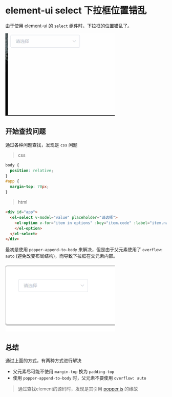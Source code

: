 # element-ui select 下拉框位置错乱

由于使用 element-ui 的 `select` 组件时，下拉框的位置错乱了。

![select](./../images/vue/el-select/2.gif)

## 开始查找问题
通过各种问题查找，发现是 `css` 问题

> css 
```css
body {
  position: relative;
}
#app {
  margin-top: 70px;
}
```

> html
```html
<div id="app">
  <el-select v-model="value" placeholder="请选择">
    <el-option v-for="item in options" :key="item.code" :label="item.name" :value="item.name">
    </el-option>
  </el-select>
</div> 
```

最初是使用 `popper-append-to-body` 来解决，但是由于父元素使用了 `overflow: auto` (避免改变布局结构)，而导致下拉框在父元素内部。

![overflow](./../images/vue/el-select/3.gif)

## 总结
通过上面的方式，有两种方式进行解决

+ 父元素尽可能不使用 `margin-top` 换为 `padding-top`
+ 使用 `popper-append-to-body` 时，父元素不要使用 `overflow: auto`

> 通过查找element的源码时，发现是其引用 [popper.js](https://github.com/FezVrasta/popper.js/issues/618) 的缘故
